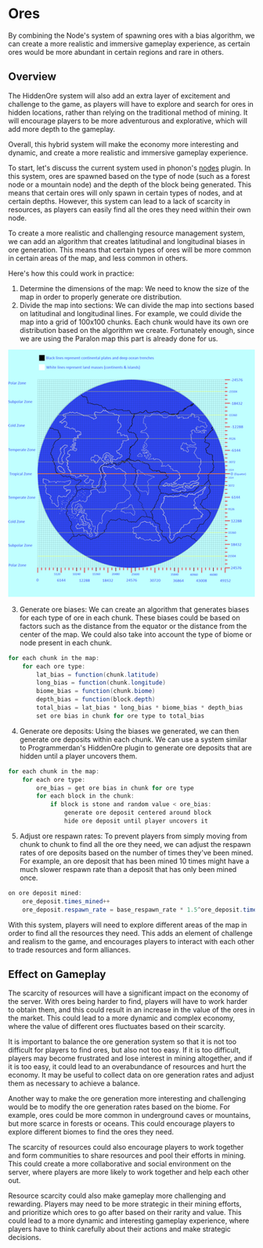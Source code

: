 # Ores
By combining the Node's system of spawning ores with a bias algorithm, we can create a more realistic and immersive gameplay experience, as certain ores would be more abundant in certain regions and rare in others.

## Overview
The HiddenOre system will also add an extra layer of excitement and challenge to the game, as players will have to explore and search for ores in hidden locations, rather than relying on the traditional method of mining. It will encourage players to be more adventurous and explorative, which will add more depth to the gameplay.
   
Overall, this hybrid system will make the economy more interesting and dynamic, and create a more realistic and immersive gameplay experience.
   
To start, let's discuss the current system used in phonon's [nodes](https://github.com/phonon/minecraft-nodes) plugin. In this system, ores are spawned based on the type of node (such as a forest node or a mountain node) and the depth of the block being generated. This means that certain ores will only spawn in certain types of nodes, and at certain depths. However, this system can lead to a lack of scarcity in resources, as players can easily find all the ores they need within their own node.
   
To create a more realistic and challenging resource management system, we can add an algorithm that creates latitudinal and longitudinal biases in ore generation. This means that certain types of ores will be more common in certain areas of the map, and less common in others.
   
Here's how this could work in practice:
   
1. Determine the dimensions of the map: We need to know the size of the map in order to properly generate ore distribution.
2. Divide the map into sections: We can divide the map into sections based on latitudinal and longitudinal lines. For example, we could divide the map into a grid of 100x100 chunks. Each chunk would have its own ore distribution based on the algorithm we create. Fortunately enough, since we are using the Paralon map this part is already done for us.

![climate_map](/src/images/climate_map.webp)

3. Generate ore biases: We can create an algorithm that generates biases for each type of ore in each chunk. These biases could be based on factors such as the distance from the equator or the distance from the center of the map. We could also take into account the type of biome or node present in each chunk.

```java
for each chunk in the map:
    for each ore type:
        lat_bias = function(chunk.latitude)
        long_bias = function(chunk.longitude)
        biome_bias = function(chunk.biome)
        depth_bias = function(block.depth)
        total_bias = lat_bias * long_bias * biome_bias * depth_bias
        set ore bias in chunk for ore type to total_bias
```

4. Generate ore deposits: Using the biases we generated, we can then generate ore deposits within each chunk. We can use a system similar to Programmerdan's HiddenOre plugin to generate ore deposits that are hidden until a player uncovers them.

```java
for each chunk in the map:
    for each ore type:
        ore_bias = get ore bias in chunk for ore type
        for each block in the chunk:
            if block is stone and random value < ore_bias:
                generate ore deposit centered around block
                hide ore deposit until player uncovers it
```

5. Adjust ore respawn rates: To prevent players from simply moving from chunk to chunk to find all the ore they need, we can adjust the respawn rates of ore deposits based on the number of times they've been mined. For example, an ore deposit that has been mined 10 times might have a much slower respawn rate than a deposit that has only been mined once.

```java
on ore deposit mined:
    ore_deposit.times_mined++
    ore_deposit.respawn_rate = base_respawn_rate * 1.5^ore_deposit.times_mined
```
   
With this system, players will need to explore different areas of the map in order to find all the resources they need. This adds an element of challenge and realism to the game, and encourages players to interact with each other to trade resources and form alliances.

## Effect on Gameplay
The scarcity of resources will have a significant impact on the economy of the server. With ores being harder to find, players will have to work harder to obtain them, and this could result in an increase in the value of the ores in the market. This could lead to a more dynamic and complex economy, where the value of different ores fluctuates based on their scarcity.
   
It is important to balance the ore generation system so that it is not too difficult for players to find ores, but also not too easy. If it is too difficult, players may become frustrated and lose interest in mining altogether, and if it is too easy, it could lead to an overabundance of resources and hurt the economy. It may be useful to collect data on ore generation rates and adjust them as necessary to achieve a balance.
   
Another way to make the ore generation more interesting and challenging would be to modify the ore generation rates based on the biome. For example, ores could be more common in underground caves or mountains, but more scarce in forests or oceans. This could encourage players to explore different biomes to find the ores they need.
   
The scarcity of resources could also encourage players to work together and form communities to share resources and pool their efforts in mining. This could create a more collaborative and social environment on the server, where players are more likely to work together and help each other out.
    
Resource scarcity could also make gameplay more challenging and rewarding. Players may need to be more strategic in their mining efforts, and prioritize which ores to go after based on their rarity and value. This could lead to a more dynamic and interesting gameplay experience, where players have to think carefully about their actions and make strategic decisions.